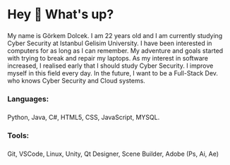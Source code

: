 <h1 align="left">Hey 👋 What's up?</h1>

###

<p align="left">My name is Görkem Dolcek. I am 22 years old and I am currently studying Cyber Security at Istanbul Gelisim University. I have been interested in computers for as long as I can remember. My adventure and goals started with trying to break and repair my laptops. As my interest in software increased, I realised early that I should study Cyber Security. I improve myself in this field every day. In the future, I want to be a Full-Stack Dev. who knows Cyber Security and Cloud systems.</p>

###

<h3 align="left">Languages:</h3>

###

Python, Java, C#, HTML5, CSS, JavaScript, MYSQL.

###

<h3 align="left"> Tools: </h3>

###

Git, VSCode, Linux, Unity, Qt Designer, Scene Builder, Adobe (Ps, Ai, Ae)

###


### 


